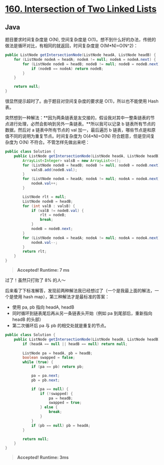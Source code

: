 # [160. Intersection of Two Linked Lists](https://leetcode.com/problems/intersection-of-two-linked-lists/)

## Java

题目要求时间复杂度是 O(N), 空间复杂度是 O(1)。想不到什么好的办法，传统的做法是循环对比，有相同的就返回，时间复杂度是 O(M*N)=O(N^2)：

```java
public ListNode getIntersectionNode(ListNode headA, ListNode headB) {
    for (ListNode nodeA = headA; nodeA != null; nodeA = nodeA.next) {
        for (ListNode nodeB = headB; nodeB != null; nodeB = nodeB.next) {
            if (nodeB == nodeA) return nodeB;
        }
    }

    return null;
}
```

很显然提示超时了。由于题目对空间复杂度的要求是 O(1)，所以也不能使用 Hash 表。

突然想到一种解法：**因为两条链表是友交接的，假设我对其中一整条链表的节点进行处理，必然会影响到另外一条链表。**所以我可以记录 b 链表所有节点的数据，然后对 a 链表中所有节点的 val 加一，最后遍历 b 链表，哪些节点是和原值不同的说明为重复节点。时间复杂度为 O(4*N)=O(N) 符合题意，但是空间复杂度为 O(N) 不符合。不管怎样先做出来吧：

```java
public class Solution {
    public ListNode getIntersectionNode(ListNode headA, ListNode headB) {
        ArrayList<Integer> valsB = new ArrayList<>();
        for (ListNode nodeB = headB; nodeB != null; nodeB = nodeB.next) {
            valsB.add(nodeB.val);
        }
        for (ListNode nodeA = headA; nodeA != null; nodeA = nodeA.next) {
            nodeA.val++;
        }

        ListNode rlt = null;
        ListNode nodeB = headB;
        for (int valB : valsB) {
            if (valB != nodeB.val) {
                rlt = nodeB;
                break;
            }
            nodeB = nodeB.next;
        }
        for (ListNode nodeA = headA; nodeA != null; nodeA = nodeA.next) {
            nodeA.val--;
        }
        return rlt;
    }
}
```

> **Accepted! Runtime: 7 ms**

过了！虽然只打败了 8% 的人～

后来看了下标准解答，发现前两种解法我已经想过了（一个是我最上面的解法，一个是使用 hash map），第三种解法才是最标准的答案：
- 使用 pa, pb 指向 headA, headB
- 同时循环到链表尾后再从另一条链表头开始（例如 pa 到尾部后，重新指向 headB 的头部）
- 第二次循环后 pa 与 pb 的相交处就是重复的节点。

```java
public class Solution {
    public ListNode getIntersectionNode(ListNode headA, ListNode headB) {
        if (headA == null || headB == null) return null;
        
        ListNode pa = headA, pb = headB;
        boolean swapped = false;
        while (true) {
            if (pa == pb) return pb;

            pa = pa.next;
            pb = pb.next;

            if (pa == null) {
                if (!swapped) {
                    pa = headB;
                    swapped = true;
                } else {
                    break;
                }
            }
            if (pb == null) pb = headA;
        }

        return null;
    }
}
```

> **Accepted! Runtime: 3ms**